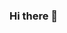 ### Hi there 👋

<!--
**ajashibekov/ajashibekov** is a ✨ _special_ ✨ repository because its `README.md` (this file) appears on your GitHub profile.

# A bit of history
I've started coding at an early age, when all of the tech industry started booming. My first encounter with programming was an extracurricular course in my middle school that 
I signed up for in grade 5. And that course was... C++ - not too beginner-friendly! Unfortunately, the course was cancelled after some time, but I continued my coding journey 
with Visual Basic. It was a great tool which enabled me to play around with both UI (VB had a drag-and-drop interface for building UI) and backend. That's when I built my first
apps, most notably, a trivia game. Fast forward a few years, I began studying Computer Science in one of Hong Kong's universities. After graduation, I've worked in a financial
firm for a while, and now looking for new challenges. 

# Tech
Languages:
- Java 
- C++
- JavaScript
- Python 
- SQL
- Kotlin (learning)

I'm currently learning more on full-stack development (NodeJS, React, Redux), planning to explore more of mobile development

💬 Ask me about ...
📫 How to reach me: ...
-->
